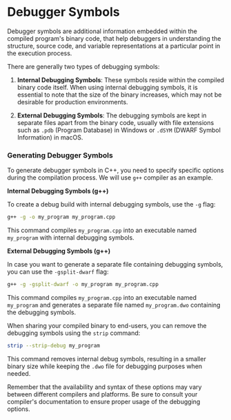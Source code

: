 # Debugger Symbols

Debugger symbols are additional information embedded within the compiled program's binary code, that help debuggers in understanding the structure, source code, and variable representations at a particular point in the execution process.

There are generally two types of debugging symbols:

1. **Internal Debugging Symbols**: These symbols reside within the compiled binary code itself. When using internal debugging symbols, it is essential to note that the size of the binary increases, which may not be desirable for production environments.

2. **External Debugging Symbols**: The debugging symbols are kept in separate files apart from the binary code, usually with file extensions such as `.pdb` (Program Database) in Windows or `.dSYM` (DWARF Symbol Information) in macOS.

### Generating Debugger Symbols

To generate debugger symbols in C++, you need to specify specific options during the compilation process. We will use `g++` compiler as an example.

**Internal Debugging Symbols (g++)**

To create a debug build with internal debugging symbols, use the `-g` flag:

```bash
g++ -g -o my_program my_program.cpp
```

This command compiles `my_program.cpp` into an executable named `my_program` with internal debugging symbols.

**External Debugging Symbols (g++)**

In case you want to generate a separate file containing debugging symbols, you can use the `-gsplit-dwarf` flag:

```bash
g++ -g -gsplit-dwarf -o my_program my_program.cpp
```

This command compiles `my_program.cpp` into an executable named `my_program` and generates a separate file named `my_program.dwo` containing the debugging symbols.

When sharing your compiled binary to end-users, you can remove the debugging symbols using the `strip` command:

```bash
strip --strip-debug my_program
```

This command removes internal debug symbols, resulting in a smaller binary size while keeping the `.dwo` file for debugging purposes when needed.

Remember that the availability and syntax of these options may vary between different compilers and platforms. Be sure to consult your compiler's documentation to ensure proper usage of the debugging options.
